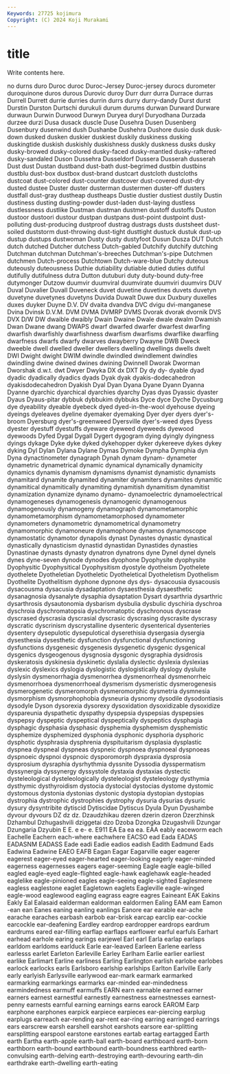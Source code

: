 ```yaml
---
Keywords: 27725 kojimura
Copyright: (C) 2024 Koji Murakami
---
```


# title

Write contents here.



no durns duro Duroc duroc Duroc-Jersey Duroc-jersey durocs
durometer duroquinone duros durous Durovic duroy Durr durr durra Durrace
durras Durrell Durrett durrie durries durrin durrs durry durry-dandy Durst
durst Durstin Durston Durtschi durukuli durum durums durwan Durward Durware
durwaun Durwin Durwood Durwyn Duryea duryl Duryodhana Durzada durzee durzi
Dusa dusack duscle Duse Dusehra Dusen Dusenberg Dusenbury dusenwind dush
Dushanbe Dushehra Dushore dusio dusk dusk-down dusked dusken duskier duskiest
duskily duskiness dusking duskingtide duskish duskishly duskishness duskly duskness dusks
dusky dusky-browed dusky-colored dusky-faced dusky-mantled dusky-raftered dusky-sandaled Duson Dussehra Dusseldorf
Dussera Dusserah dusserah Dust dust Dustan dustband dust-bath dust-begrimed dustbin
dustbins dustblu dust-box dustbox dust-brand dustcart dustcloth dustcloths dustcoat dust-colored
dust-counter dustcover dust-covered dust-dry dusted dustee Duster duster dusterman dustermen
duster-off dusters dustfall dust-gray dustheap dustheaps Dustie dustier dustiest dustily
Dustin dustiness dusting dusting-powder dust-laden dust-laying dustless dustlessness dustlike Dustman
dustman dustmen dustoff dustoffs Duston dustoor dustoori dustour dustpan dustpans
dust-point dustpoint dust-polluting dust-producing dustproof dustrag dustrags dusts dustsheet dust-soiled
duststorm dust-throwing dust-tight dusttight dustuck dustuk dust-up dustup dustups dustwoman
Dusty dusty dustyfoot Dusun Dusza DUT Dutch dutch dutched Dutcher
dutchess Dutch-gabled Dutchify dutchify dutching Dutchman dutchman Dutchman's-breeches Dutchman's-pipe Dutchmen
dutchmen Dutch-process Dutchtown Dutch-ware-blue Dutchy duteous duteously duteousness Duthie dutiability
dutiable dutied duties dutiful dutifully dutifulness dutra Dutton dutuburi duty
duty-bound duty-free dutymonger Dutzow duumvir duumviral duumvirate duumviri duumvirs DUV
Duval Duvalier Duvall Duveneck duvet duvetine duvetines duvets duvetyn duvetyne
duvetynes duvetyns Duvida Duwalt Duwe dux Duxbury duxelles duxes duyker
Duyne D.V. DV dvaita dvandva DVC dvigu dvi-manganese Dvina Dvinsk
D.V.M. DVM DVMA DVMRP DVMS Dvorak dvorak dvornik DVS DVX
D/W DW dwaible dwaibly Dwain Dwaine Dwale dwale dwalm Dwamish
Dwan Dwane dwang DWAPS dwarf dwarfed dwarfer dwarfest dwarfing dwarfish
dwarfishly dwarfishness dwarfism dwarfisms dwarflike dwarfling dwarfness dwarfs dwarfy dwarves
dwayberry Dwayne DWB Dweck dweeble dwell dwelled dweller dwellers dwelling
dwellings dwells dwelt DWI Dwight dwight DWIM dwindle dwindled dwindlement
dwindles dwindling dwine dwined dwines dwining Dwinnell Dworak Dworman Dworshak
d.w.t. dwt Dwyer Dwyka DX dx DXT Dy dy dy-
dyable dyad dyadic dyadically dyadics dyads Dyak dyak dyakis-dodecahedron dyakisdodecahedron
Dyakish Dyal Dyan Dyana Dyane Dyann Dyanna Dyanne dyarchic dyarchical
dyarchies dyarchy Dyas dyas Dyassic dyaster Dyaus Dyaus-pitar dybbuk dybbukim
dybbuks Dyce dyce Dyche Dycusburg dye dyeability dyeable dyebeck dyed
dyed-in-the-wool dyehouse dyeing dyeings dyeleaves dyeline dyemaker dyemaking Dyer dyer
dyers dyer's-broom Dyersburg dyer's-greenweed Dyersville dyer's-weed dyes Dyess dyester dyestuff
dyestuffs dyeware dyeweed dyeweeds dyewood dyewoods Dyfed Dygal Dygall Dygert
dygogram dying dyingly dyingness dyings dykage Dyke dyke dyked dykehopper
dyker dykereeve dykes dykey dyking Dyl Dylan Dylana Dylane Dymas
Dymoke Dympha Dymphia dyn Dyna dynactinometer dynagraph Dynah dynam dynam-
dynameter dynametric dynametrical dynamic dynamical dynamically dynamicity dynamics dynamis dynamism
dynamisms dynamist dynamistic dynamists dynamitard dynamite dynamited dynamiter dynamiters dynamites
dynamitic dynamitical dynamitically dynamiting dynamitish dynamitism dynamitist dynamization dynamize dynamo
dynamo- dynamoelectric dynamoelectrical dynamogeneses dynamogenesis dynamogenic dynamogenous dynamogenously dynamogeny dynamograph
dynamometamorphic dynamometamorphism dynamometamorphosed dynamometer dynamometers dynamometric dynamometrical dynamometry dynamomorphic dynamoneure
dynamophone dynamos dynamoscope dynamostatic dynamotor dynapolis dynast Dynastes dynastic dynastical
dynastically dynasticism dynastid dynastidan Dynastides dynasties Dynastinae dynasts dynasty dynatron
dynatrons dyne Dynel dynel dynels dynes dyne-seven dynode dynodes dyophone
Dyophysite dyophysite Dyophysitic Dyophysitical Dyophysitism dyostyle dyotheism Dyothelete dyothelete Dyotheletian
Dyotheletic Dyotheletical Dyotheletism Dyothelism Dyothelite Dyothelitism dyphone dypnone dys dys-
dysacousia dysacousis dysacousma dysacusia dysadaptation dysaesthesia dysaesthetic dysanagnosia dysanalyte dysaphia
dysaptation Dysart dysarthria dysarthric dysarthrosis dysautonomia dysbarism dysbulia dysbulic dyschiria
dyschroa dyschroia dyschromatopsia dyschromatoptic dyschronous dyscrase dyscrased dyscrasia dyscrasial dyscrasic
dyscrasing dyscrasite dyscrasy dyscratic dyscrinism dyscrystalline dysenteric dysenterical dysenteries dysentery
dysepulotic dysepulotical dyserethisia dysergasia dysergia dysesthesia dysesthetic dysfunction dysfunctional dysfunctioning
dysfunctions dysgenesic dysgenesis dysgenetic dysgenic dysgenical dysgenics dysgeogenous dysgnosia dysgonic
dysgraphia dysidrosis dyskeratosis dyskinesia dyskinetic dyslalia dyslectic dyslexia dyslexias dyslexic
dyslexics dyslogia dyslogistic dyslogistically dyslogy dysluite dyslysin dysmenorrhagia dysmenorrhea dysmenorrheal
dysmenorrheic dysmenorrhoea dysmenorrhoeal dysmerism dysmeristic dysmerogenesis dysmerogenetic dysmeromorph dysmeromorphic dysmetria
dysmnesia dysmorphism dysmorphophobia dysneuria dysnomy dysodile dysodontiasis dysodyle Dyson dysorexia
dysorexy dysoxidation dysoxidizable dysoxidize dyspareunia dyspathetic dyspathy dyspepsia dyspepsias dyspepsies
dyspepsy dyspeptic dyspeptical dyspeptically dyspeptics dysphagia dysphagic dysphasia dysphasic dysphemia
dysphemism dysphemistic dysphemize dysphemized dysphonia dysphonic dysphoria dysphoric dysphotic dysphrasia
dysphrenia dyspituitarism dysplasia dysplastic dyspnea dyspneal dyspneas dyspneic dyspnoea dyspnoeal
dyspnoeas dyspnoeic dyspnoi dyspnoic dysporomorph dyspraxia dysprosia dysprosium dysraphia dysrhythmia
dyssnite Dyssodia dysspermatism dyssynergia dyssynergy dyssystole dystaxia dystaxias dystectic dysteleological
dysteleologically dysteleologist dysteleology dysthymia dysthymic dysthyroidism dystocia dystocial dystocias dystome
dystomic dystomous dystonia dystonias dystonic dystopia dystopian dystopias dystrophia dystrophic
dystrophies dystrophy dysuria dysurias dysuric dysury dysyntribite dytiscid Dytiscidae Dytiscus
Dyula Dyun Dyushambe dyvour dyvours DZ dz dz. Dzaudzhikau dzeren
dzerin dzeron Dzerzhinsk Dzhambul Dzhugashvili dziggetai dzo Dzoba Dzongka Dzugashvili
Dzungar Dzungaria Dzyubin E E. e e- e. E911 EA
Ea ea ea. EAA eably eaceworm each Eachelle Eachern each-where
eachwhere EACSO ead Eada EADAS EADASNM EADASS Eade eadi Eadie
eadios eadish Eadith Eadmund Eads Eadwina Eadwine EAEO EAFB Eagan
Eagar Eagarville eager eagerer eagerest eager-eyed eager-hearted eager-looking eagerly eager-minded
eagerness eagernesses eagers eager-seeming Eagle eagle eagle-billed eagled eagle-eyed eagle-flighted
eagle-hawk eaglehawk eagle-headed eaglelike eagle-pinioned eagles eagle-seeing eagle-sighted Eaglesmere eagless
eaglestone eaglet Eagletown eaglets Eagleville eagle-winged eagle-wood eaglewood eagling eagrass
eagre eagres Eaineant EAK Eakins Eakly Eal Ealasaid ealderman ealdorman
ealdormen Ealing EAM eam Eamon -ean ean Eanes eaning eanling
eanlings Eanore ear earable ear-ache earache earaches earbash earbob ear-brisk
earcap earclip ear-cockie earcockle ear-deafening Eardley eardrop eardropper eardrops eardrum
eardrums eared ear-filling earflap earflaps earflower earful earfuls Earhart earhead
earhole earing earings earjewel Earl earl Earla earlap earlaps earldom
earldoms earlduck Earle ear-leaved Earleen Earlene earless earlesss earlet Earleton
Earleville Earley Earlham Earlie earlier earliest earlike Earlimart Earline earliness
Earling Earlington earlish earlobe earlobes earlock earlocks earls Earlsboro earlship
earlships Earlton Earlville Early early earlyish Earlysville earlywood ear-mark earmark
earmarked earmarking earmarkings earmarks ear-minded ear-mindedness earmindedness earmuff earmuffs EARN
earn earnable earned earner earners earnest earnestful earnestly earnestness earnestnesses
earnest-penny earnests earnful earning earnings earns earock EAROM Earp earphone
earphones earpick earpiece earpieces ear-piercing earplug earplugs earreach ear-rending ear-rent
ear-ring earring earringed earrings ears earscrew earsh earshell earshot earshots
earsore ear-splitting earsplitting earspool earstone earstones eartab eartag eartagged Earth
earth Eartha earth-apple earth-ball earth-board earthboard earth-born earthborn earth-bound earthbound
earth-boundness earthbred earth-convulsing earth-delving earth-destroying earth-devouring earth-din earthdrake earth-dwelling earth-eating
